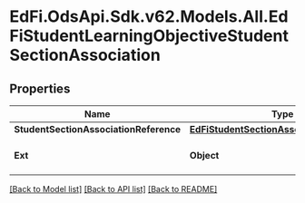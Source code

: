 # EdFi.OdsApi.Sdk.v62.Models.All.EdFiStudentLearningObjectiveStudentSectionAssociation

## Properties

Name | Type | Description | Notes
------------ | ------------- | ------------- | -------------
**StudentSectionAssociationReference** | [**EdFiStudentSectionAssociationReference**](EdFiStudentSectionAssociationReference.md) |  | 
**Ext** | **Object** | Extensions to the StudentLearningObjectiveStudentSectionAssociation entity. | [optional] 

[[Back to Model list]](../../README.md#documentation-for-models) [[Back to API list]](../../README.md#documentation-for-api-endpoints) [[Back to README]](../../README.md)

